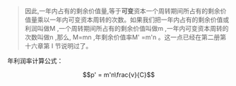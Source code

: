 > 因此,一年内占有的剩余价值量,等于**可变**资本一个周转期间所占有的剩余价值量乘以一年内可变资本周转的次数。如果我们把一年内占有的剩余价值或利润叫做M ,一个周转期间所占有的剩余价值叫做m ,一年内可变资本周转的次数叫做n ,那么, M=mn ,年剩余价值率M' =m'n 。这一点已经在第二册第十六章第 I 节说明过了。

年利润率计算公式：

$$p' = m'n\frac{v}{C}$$

